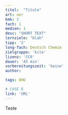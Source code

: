 ```yaml
---
titel:  "Titulo"
art: oer
kmk: 2
fach: 1
medien: 1
desc: "SHORT TEXT"
lernziele: "blah"
tipp: '2'
long-fach: Deutsch Chemie
zielgruppe: 'kita'
lizenz: 'CC0'
dauer: '45 min'
vorbereitungszeit: 'keine'
author:

tags: UHU

# CASE B
link: 'URL'
---
```

Teste
